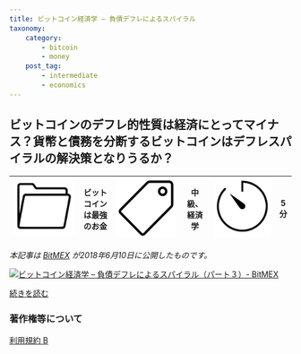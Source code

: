 ```yaml
---
title: ビットコイン経済学 – 負債デフレによるスパイラル
taxonomy:
    category:
        - bitcoin
        - money
    post_tag:
        - intermediate
        - economics
---
```

## ビットコインのデフレ的性質は経済にとってマイナス？貨幣と債務を分断するビットコインはデフレスパイラルの解決策となりうるか？

|  ![Category](/_images/category.png)  |  ビットコインは最強のお金  |  ![Tag](/_images/tag.png)  |  中級、経済学  | ![Time](/_images/timer.png)  |  5分  |
| ---- | ---- | ---- | ---- | ---- | ---- |

*本記事は [BitMEX](https://www.bitmex.com/) が2018年6月10日に公開したものです。*

[![ビットコイン経済学 – 負債デフレによるスパイラル（パート３）- BitMEX](/_images/deflationary_debt_spiral_1.jpeg)](https://blog.bitmex.com/ja_jp-bitcoin-economics-part-3/)

[続きを読む](https://blog.bitmex.com/ja_jp-bitcoin-economics-part-3/)


### 著作権等について
[利用規約 B](https://lostinbitcoin.jp/copyright/#uab)
